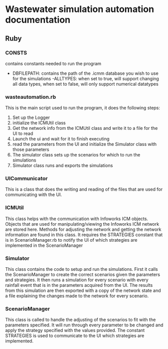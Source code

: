 # Wastewater simulation automation documentation

## Ruby


### CONSTS
contains constants needed to run the program
- DBFILEPATH: contains the path of the .icmm database you wish to use for the simulations
-ALLTYPES: when set to true, will support changing all data types, when set to false, will only support numerical datatypes

### wasteautomation.rb
This is the main script used to run the program, it does the following steps:
1. Set up the Logger
2. initialize the ICMUtil class
3. Get the network info from the ICMUtil class and write it to a file for the UI to read
4. Launch the ui and wait for it to finish executing
5. read the parameters from the UI and initialize the Simulator class with those parameters
6. The simulator class sets up the scenarios for which to run the simulations
7. Simulator class runs and exports the simulations


### UICommunicator
This is a class that does the writing and reading of the files that are used for communicating with the UI. 

### ICMUtil
This class helps with the communication with Infoworks ICM objects. Objects that are used for manipulating/viewing the Infoworks ICM network are stored here. Methods for adjusting the network and getting the network information are found in this class. It requires the STRATEGIES constant that is in ScenarioManager.rb to notify the UI of which strategies are implemented in the ScenarioManager

### Simulator
This class contains the code to setup and run the simulations. First it calls the ScenarioManager to create the correct scenarios given the parameters and strategies. It then runs a simulation for every scenario with every rainfall event that is in the parameters acquired from the UI. The results from this simulation are then exported with a copy of the network state and a file explaining the changes made to the network for every scenario.

### ScenarioManager
This class is called to handle the adjusting of the scenarios to fit with the parameters specified. It will run through every parameter to be changed and apply the strategy specified with the values provided. The constant STRATEGIES is used to communicate to the UI which strategies are implemented.
